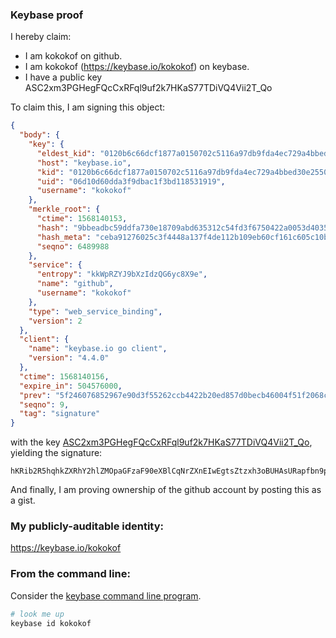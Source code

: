### Keybase proof

I hereby claim:

  * I am kokokof on github.
  * I am kokokof (https://keybase.io/kokokof) on keybase.
  * I have a public key ASC2xm3PGHegFQcCxRFql9uf2k7HKaS77TDiVQ4Vii2T_Qo

To claim this, I am signing this object:

```json
{
  "body": {
    "key": {
      "eldest_kid": "0120b6c66dcf1877a0150702c5116a97db9fda4ec729a4bbed30e2550e158a2d93fd0a",
      "host": "keybase.io",
      "kid": "0120b6c66dcf1877a0150702c5116a97db9fda4ec729a4bbed30e2550e158a2d93fd0a",
      "uid": "06d10d60dda3f9dbac1f3bd118531919",
      "username": "kokokof"
    },
    "merkle_root": {
      "ctime": 1568140153,
      "hash": "9bbeadbc59ddfa730e18709abd635312c54fd3f6750422a0053d4035a73683b70bab5408e084b4914cc8cded7a38dc15d4501969f2fd2b5f0f91d16d1a8f333d",
      "hash_meta": "ceba91276025c3f4448a137f4de112b109eb60cf161c605c10bdaac1aa172261",
      "seqno": 6489988
    },
    "service": {
      "entropy": "kkWpRZYJ9bXzIdzQG6yc8X9e",
      "name": "github",
      "username": "kokokof"
    },
    "type": "web_service_binding",
    "version": 2
  },
  "client": {
    "name": "keybase.io go client",
    "version": "4.4.0"
  },
  "ctime": 1568140156,
  "expire_in": 504576000,
  "prev": "5f246076852967e90d3f55262ccb4422b20ed857d0becb46004f51f2068c044c",
  "seqno": 9,
  "tag": "signature"
}
```

with the key [ASC2xm3PGHegFQcCxRFql9uf2k7HKaS77TDiVQ4Vii2T_Qo](https://keybase.io/kokokof), yielding the signature:

```
hKRib2R5hqhkZXRhY2hlZMOpaGFzaF90eXBlCqNrZXnEIwEgtsZtzxh3oBUHAsURapfbn9pOxymku+0w4lUOFYotk/0Kp3BheWxvYWTESpcCCcQgXyRgdoUpZ+kNP1UmLMtEIrIO2FfQvstGAE9R8gaMBEzEIDBpVzaVRpPNSRKFwA1NnC3nUgmeOsa54ACIUmYwNzaGAgHCo3NpZ8RAMD49cq7bBflLq+zG+Jayg4pF5oKMZUDNeMtgAqyupF3tvUnlpTG3ynXdILVd+2/nFlnatBlVDQ8srNgy47QJD6hzaWdfdHlwZSCkaGFzaIKkdHlwZQildmFsdWXEILlwF2FA9PCWNSZqnklS5/G/8rwdyQ6TMma+zyW10wBGo3RhZ80CAqd2ZXJzaW9uAQ==

```

And finally, I am proving ownership of the github account by posting this as a gist.

### My publicly-auditable identity:

https://keybase.io/kokokof

### From the command line:

Consider the [keybase command line program](https://keybase.io/download).

```bash
# look me up
keybase id kokokof
```
